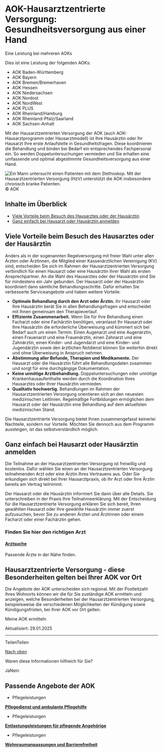 # AOK-Hausarztzentrierte Versorgung: Gesundheitsversorgung aus einer Hand

Eine Leistung bei mehreren AOKs

Dies ist eine Leistung der folgenden AOKs:

- AOK Baden-Württemberg
- AOK Bayern
- AOK Bremen/Bremerhaven
- AOK Hessen
- AOK Niedersachsen
- AOK Nordost
- AOK NordWest
- AOK PLUS
- AOK Rheinland/Hamburg
- AOK Rheinland-Pfalz/Saarland
- AOK Sachsen-Anhalt

Mit der Hausarztzentrierten Versorgung der AOK (auch AOK-Hausarztprogramm oder Hausarztmodell) ist Ihre Hausärztin oder Ihr Hausarzt Ihre erste Anlaufstelle in Gesundheitsfragen. Diese koordinieren die Behandlung und binden bei Bedarf ein entsprechendes Fachpersonal ein. So werden Doppeluntersuchungen vermieden und Sie erhalten eine umfassende und optimal abgestimmte Gesundheitsversorgung aus einer Hand.

![Ein Mann untersucht einen Patienten mit dem Stethoskop. Mit der Hausarztzentrierten Versorgung (HzV) unterstützt die AOK insbesondere chronisch kranke Patienten.](https://www.aok.de/pk/magazin/cms/fileadmin/_processed_/e/7/csm_hausarzt_065391189d.jpg.webp)© AOK

## Inhalte im Überblick

- [Viele Vorteile beim Besuch des Hausarztes oder der Hausärztin](https://www.aok.de/pk/leistungen/medizinische-behandlung/hausarztprogramm/#c1590608325)
- [Ganz einfach bei Hausarzt oder Hausärztin anmelden](https://www.aok.de/pk/leistungen/medizinische-behandlung/hausarztprogramm/#c1590608327)

## Viele Vorteile beim Besuch des Hausarztes oder der Hausärztin

Anders als in der sogenannten Regelversorgung mit freier Wahl unter allen Ärzten oder Ärztinnen, die Mitglied einer Kassenärztlichen Vereinigung (KV) sind, entscheiden Sie sich im Rahmen der Hausarztzentrierten Versorgung verbindlich für einen Hausarzt oder eine Hausärztin Ihrer Wahl als ersten Ansprechpartner. An die Wahl des Hausarztes oder der Hausärztin sind Sie für mindestens ein Jahr gebunden. Der Hausarzt oder der Hausärztin koordiniert dann sämtliche Behandlungsschritte. Dafür erhalten Sie verbesserte Serviceangebote und haben weitere Vorteile:

- **Optimale Behandlung durch den Arzt oder Ärztin.** Ihr Hausarzt oder Ihre Hausärztin berät Sie in allen Behandlungsfragen und entscheidet mit Ihnen gemeinsam den Therapieverlauf.
- **Effiziente Zusammenarbeit.** Wenn Sie für Ihre Behandlung einen Facharzt oder eine Fachärztin benötigen, veranlasst Ihr Hausarzt oder Ihre Hausärztin die erforderliche Überweisung und kümmert sich bei Bedarf auch um einen Termin. Einen Augenarzt und eine Augenärztin, einen Frauenarzt und eine Frauenärztin, einen Zahnarzt und eine Zahnärztin, einen Kinder- und Jugendarzt und eine Kinder- und Jugendärztin sowie den ärztlichen Notdienst können Sie weiterhin direkt und ohne Überweisung in Anspruch nehmen.
- **Abstimmung aller Befunde, Therapien und Medikamente.** Der Hausarzt oder die Hausärztin führt alle Behandlungsdaten zusammen und sorgt für eine durchgängige Dokumentation.
- **Keine unnötige Arztbehandlung.** Doppeluntersuchungen oder unnötige Krankenhausaufenthalte werden durch die Koordination Ihres Hausarztes oder Ihrer Hausärztin vermieden.
- **Qualitativ hochwertig.** Behandlungen im Rahmen der Hausarztzentrierten Versorgung orientieren sich an den neuesten medizinischen Leitlinien. Regelmäßige Fortbildungen ermöglichen dem Hausarzt oder der Hausärztin eine Behandlung auf dem aktuellsten medizinischen Stand.

Die Hausarztzentrierte Versorgung bietet Ihnen zusammengefasst keinerlei Nachteile, sondern nur Vorteile. Möchten Sie dennoch aus dem Programm aussteigen, ist das selbstverständlich möglich.

## Ganz einfach bei Hausarzt oder Hausärztin anmelden

Die Teilnahme an der Hausarztzentrierten Versorgung ist freiwillig und kostenlos. Dafür wählen Sie einen an der Hausarztzentrierten Versorgung teilnehmenden Arzt oder eine Ärztin Ihres Vertrauens aus. Oder Sie erkundigen sich direkt bei Ihrer Hausarztpraxis, ob Ihr Arzt oder Ihre Ärztin bereits am Vertrag teilnimmt.

Der Hausarzt oder die Hausärztin informiert Sie dann über alle Details. Sie unterschreiben in der Praxis Ihre Teilnahmeerklärung. Mit der Entscheidung für die Hausarztzentrierte Versorgung erklären Sie sich bereit, Ihren gewählten Hausarzt oder Ihre gewählte Hausärztin immer zuerst aufzusuchen, bevor Sie zu anderen Ärzten und Ärztinnen oder einem Facharzt oder einer Fachärztin gehen.

### Finden Sie hier den richtigen Arzt

#### [Arztsuche](https://www.aok.de/pk/arzt-in-der-naehe/)

Passende Ärzte in der Nähe finden.

## Hausarztzentrierte Versorgung \- diese Besonderheiten gelten bei Ihrer AOK vor Ort

Die Angebote der AOK unterscheiden sich regional. Mit der Postleitzahl Ihres Wohnorts können wir die für Sie zuständige AOK ermitteln und anzeigen, welche Besonderheiten bei der Hausarztzentrierten Versorgung, beispielsweise die verschiedenen Möglichkeiten der Kündigung sowie Kündigungsfristen, bei Ihrer AOK vor Ort gelten.

Meine AOK ermitteln

Aktualisiert: 29.01.2025

* * *

TeilenTeilen

[Nach oben](https://www.aok.de/pk/leistungen/medizinische-behandlung/hausarztprogramm/#main-content)

Waren diese Informationen hilfreich für Sie?

JaNein

## Passende Angebote der AOK

- Pflegeleistungen

[**Pflegedienst und ambulante Pflegehilfe**](https://www.aok.de/pk/pflegeleistungen/pflegedienst-ambulante-pflegehilfe/)

- Pflegeleistungen

[**Entlastungsleistungen für pflegende Angehörige**](https://www.aok.de/pk/pflegeleistungen/entlastungsleistungen-pflegende-angehoerige/)

- Pflegeleistungen

[**Wohnraumanpassungen und Barrierefreiheit**](https://www.aok.de/pk/pflegeleistungen/wohnraumanpassungen-und-barrierefreiheit/)